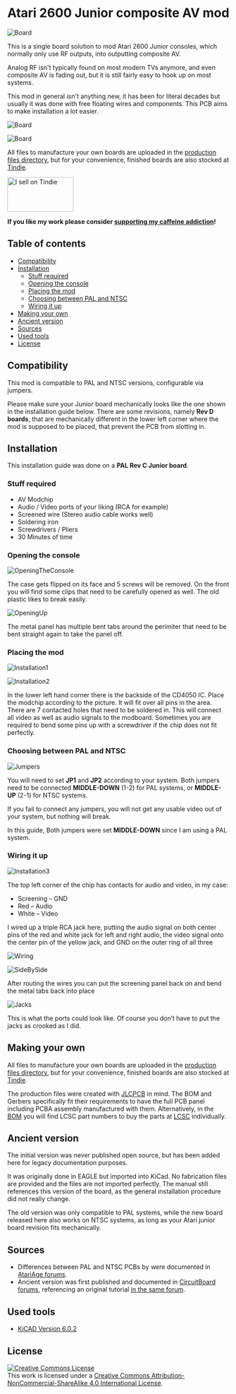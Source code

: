 # Atari 2600 Junior composite AV mod <!-- omit in toc -->

![Board](img/Board.jpg)


This is a single board solution to mod Atari 2600 Junior consoles, which normally only use RF outputs, into outputting composite AV.

Analog RF isn't typically found on most modern TVs anymore, and even composite AV is fading out, but it is still fairly easy to hook up on most systems.

This mod in general isn't anything new, it has been for literal decades but usually it was done with free floating wires and components. This PCB aims to make installation a lot easier.

![Board](img/BoardRender.jpg)

![Board](img/BoardRenderBackside.jpg)

All files to manufacture your own boards are uploaded in the [production files directory](/pcb/production%20files/), but for your convenience, finished boards are also stocked at [Tindie](https://www.tindie.com/products/binary-6/2600-junior-composite-av-mod-atari/).

<a href="https://www.tindie.com/stores/binary-6/?ref=offsite_badges&utm_source=sellers_Chrismettal&utm_medium=badges&utm_campaign=badge_medium"><img src="https://d2ss6ovg47m0r5.cloudfront.net/badges/tindie-mediums.png" alt="I sell on Tindie" width="150" height="78"></a>

**If you like my work please consider [supporting my caffeine addiction](https://github.com/Chrismettal#donations)!**

## Table of contents <!-- omit in toc -->

- [Compatibility](#compatibility)
- [Installation](#installation)
  - [Stuff required](#stuff-required)
  - [Opening the console](#opening-the-console)
  - [Placing the mod](#placing-the-mod)
  - [Choosing between PAL and NTSC](#choosing-between-pal-and-ntsc)
  - [Wiring it up](#wiring-it-up)
- [Making your own](#making-your-own)
- [Ancient version](#ancient-version)
- [Sources](#sources)
- [Used tools](#used-tools)
- [License](#license)


## Compatibility

This mod is compatible to PAL and NTSC versions, configurable via jumpers.

Please make sure your Junior board mechanically looks like the one shown in the installation guide below. There are some revisions, namely **Rev D boards**, that are mechanically different in the lower left corner where the mod is supposed to be placed, that prevent the PCB from slotting in.


## Installation

This installation guide was done on a **PAL Rev C Junior board**.

### Stuff required

- AV Modchip
- Audio / Video ports of your liking (RCA for example)
- Screened wire (Stereo audio cable works well)
- Soldering iron
- Screwdrivers / Pliers
- 30 Minutes of time


### Opening the console

![OpeningTheConsole](/img/ancient_version/1-Closed.jpg)

The case gets flipped on its face and 5 screws will be removed. On the front you
will find some clips that need to be carefully opened as well. The old plastic likes
to break easily.


![OpeningUp](/img/ancient_version/2-OpeningUp.jpg)

The metal panel has multiple bent tabs around the perimiter that need to be bent
straight again to take the panel off.

### Placing the mod

![Installation1](/img/Installation_1.jpg)

![Installation2](/img/Installation_2.jpg)

In the lower left hand corner there is the backside of the CD4050 IC. Place the modchip according to the picture. It will fit over all pins in
the area. There are 7 contacted holes that need to be soldered in. This will
connect all video as well as audio signals to the modboard. Sometimes you are required to bend some pins up with a screwdriver if the chip does not fit perfectly.

### Choosing between PAL and NTSC

![Jumpers](/img/Jumpers.jpg)

You will need to set **JP1** and **JP2** according to your system. Both jumpers need to be connected **MIDDLE-DOWN** (1-2) for PAL systems, or **MIDDLE-UP** (2-1) for NTSC systems.

If you fail to connect any jumpers, you will not get any usable video out of your system, but nothing will break.

In this guide, Both jumpers were set **MIDDLE-DOWN** since I am using a PAL system.

### Wiring it up

![Installation3](/img/Installation_3.jpg)

The top left corner of the chip has contacts for audio and video, in my case:

- Screening – GND
- Red – Audio
- White – Video

I wired up a triple RCA jack here, putting the audio signal on both center pins of
the red and white jack for left and right audio, the video signal onto the center
pin of the yellow jack, and GND on the outer ring of all three

![Wiring](/img/ancient_version/5-Wiring.jpg)

![SideBySide](/img/ancient_version/6-SideBySide.jpg)

After routing the wires you can put the screening panel back on and bend the
metal tabs back into place

![Jacks](/img/ancient_version/7-Jacks.jpg)

This is what the ports could look like. Of course you don’t have to put the jacks as
crooked as I did.


## Making your own

All files to manufacture your own boards are uploaded in the [production files directory](/pcb/production%20files), but for your convenience, finished boards are also stocked at [Tindie](https://www.tindie.com/products/binary-6/2600-junior-composite-av-mod-atari/).

The production files were created with [JLCPCB](https://jlcpcb.com) in mind. The BOM and Gerbers specifically fit their requirements to have the full PCB panel including PCBA assembly manufactured with them. Alternatively, in the [BOM](/pcb/production%20files/bom/atari-junior-av-mod.csv) you will find LCSC part numbers to buy the parts at [LCSC](https://lcsc.com) individually.


## Ancient version

The initial version was never published open source, but has been added here for legacy documentation purposes. 

It was originally done in EAGLE but imported into KiCad. No fabrication files are provided and the files are not imported perfectly. The manual still references this version of the board, as the general installation procedure did not really change. 

The old version was only compatible to PAL systems, while the new board released here also works on NTSC systems, as long as your Atari junior board revision fits mechanically.


## Sources

- Differences between PAL and NTSC PCBs by were documented in [AtariAge forums](https://atariage.com/forums/topic/309021-atari-2600-ntsc-simple-diy-composite-mod/).
- Ancient version was first published and documented in [CircuitBoard forums](https://circuit-board.de/forum/index.php/Thread/22430-Atari-2600-Junior-AV-Mod-mit-neuer-PCB/), referencing an original tutorial [in the same forum](https://circuit-board.de/forum/index.php/Thread/1886-Atari-2600-Junior-Video-Mod-ohne-Zusatzplatine/).


## Used tools

- [KiCAD Version 6.0.2](https://www.kicad.org/)


## License

<a rel="license" href="http://creativecommons.org/licenses/by-nc-sa/4.0/"><img alt="Creative Commons License" style="border-width:0" src="https://i.creativecommons.org/l/by-nc-sa/4.0/88x31.png" /></a><br />This work is licensed under a <a rel="license" href="http://creativecommons.org/licenses/by-nc-sa/4.0/">Creative Commons Attribution-NonCommercial-ShareAlike 4.0 International License</a>.
